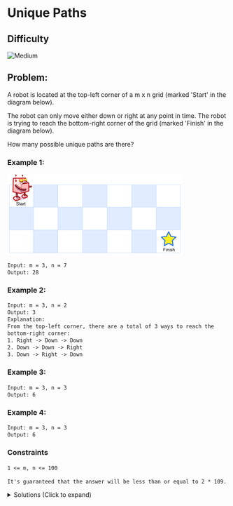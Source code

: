 # Unique Paths

## Difficulty

![Medium](https://img.shields.io/badge/medium-ef6c00?style=for-the-badge&logoColor=white)

## Problem:

A robot is located at the top-left corner of a m x n grid (marked 'Start' in the diagram below).

The robot can only move either down or right at any point in time. The robot is trying to reach the bottom-right corner of the grid (marked 'Finish' in the diagram below).

How many possible unique paths are there?

### Example 1:

![Example 1](./images/robot_maze.png)

```
Input: m = 3, n = 7
Output: 28
```

### Example 2:

```
Input: m = 3, n = 2
Output: 3
Explanation:
From the top-left corner, there are a total of 3 ways to reach the bottom-right corner:
1. Right -> Down -> Down
2. Down -> Down -> Right
3. Down -> Right -> Down
```

### Example 3:

```
Input: m = 3, n = 3
Output: 6
```

### Example 4:

```
Input: m = 3, n = 3
Output: 6
```

### Constraints

`1 <= m, n <= 100`

`It's guaranteed that the answer will be less than or equal to 2 * 109.`

<details>
  <summary>Solutions (Click to expand)</summary>

### Explanation

Finding all possible complete paths that robot traverse and counting the number of times the robot reaches the bottom left is solution, but one that takes an exceedingly amount of operations. Instead of repeatedly calculating the number of possible paths from the beginning to every cell, we can use the number of possible path used to get the the neighboring cells (top and left neighboring) and use that to calculate the number of paths to get to any cell.

Of course, the involves using extra space. A 2D array that will represent the number possible paths to get to every cell the robot can travel to.

```
|r| | |
| | | |
| | |e|

m = 3
n = 3
[
  [1, 0, 0]
  [0, 0, 0]
  [0, 0, 0]
]
```

Firstly we know there is only one path to get to the top left cell, placing the robot there.

For every other cell we can say that there are to possible moves a robot can make to reach that cell. either a move down from the top neighboring cell or a move right from the left neighboring cell. That means we can say that however many possible paths there are to reach the top neighboring plus however many possible paths there are the reach the left neighboring cell is the total possible paths we can make to reach our current cell. This means we have to start traversing the grid from top left, row by row left to right, calculating the possible paths for every cell along the way.

```
m = 3
n = 3
[
  [1, 1, 0]
  [0, 0, 0]
  [0, 0, 0]
]

// cell 0, 1 is the sum of left (0,0) plus top (not within bounds)

...


[
[1, 1, 1]
[1, 0, 0]
[0, 0, 0]
]
// cell 1, 1 is the sum of top (0, 1) and left (1, 0)

[
[1, 1, 1]
[1, 2, 0]
[0, 0, 0]
]
// cell 1, 2 is the sum of top (0, 2) and left (1, 1)

[
[1, 1, 1]
[1, 2, 3]
[0, 0, 0]
]
// cell 2, 0 is the sum of top (1, 0) and left (not within bounds)

[
[1, 1, 1]
[1, 2, 3]
[1, 0, 0]
]
// cell 2, 1 is the sum of top (1, 1) and left (2, 0)

[
[1, 1, 1]
[1, 2, 3]
[1, 3, 0]
]
// cell 2, 2 is the sum of top (1, 2) and left (2, 1)

[
[1, 1, 1]
[1, 2, 3]
[1, 3, 6]
]
// total number of paths to bottom-right is (2,2)

```

By the end of traversing the grid we will have the number of possible paths to the bottom-right at `[m - 1][n - 1]`

- [JavaScript](./unique-paths.js)
- [TypeScript](./unique-paths.ts)
- [Java](./unique-paths.java)
- [Go](./unique-paths.go)
</details>
